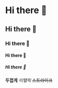 # Hi there 👋
## Hi there 👋
### Hi there 👋
#### Hi there 👋
##### Hi there 👋

**두껍게**
*이탤릭*
~~스트라이크~~
